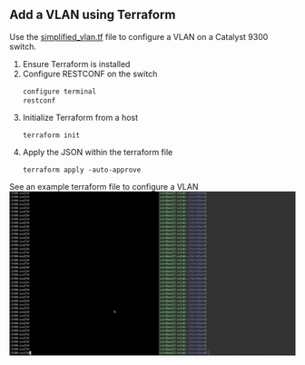 ## Add a VLAN using Terraform
Use the [simplified_vlan.tf](simplified_acl_and_vlan.tf) file to configure a VLAN on a Catalyst 9300 switch. 

1. Ensure Terraform is installed
1. Configure RESTCONF on the switch 
    ```
    configure terminal
    restconf 
     ```
1. Initialize Terraform from a host
   ```
   terraform init
   ``` 
1. Apply the JSON within the terraform file
   ```
   terraform apply -auto-approve
   ```

See an example terraform file to configure a VLAN
![](vlan.gif)
